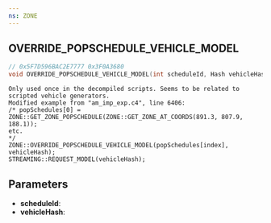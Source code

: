 ```yaml
---
ns: ZONE
---
```

## OVERRIDE_POPSCHEDULE_VEHICLE_MODEL

```c
// 0x5F7D596BAC2E7777 0x3F0A3680
void OVERRIDE_POPSCHEDULE_VEHICLE_MODEL(int scheduleId, Hash vehicleHash);
```

```
Only used once in the decompiled scripts. Seems to be related to scripted vehicle generators.  
Modified example from "am_imp_exp.c4", line 6406:  
/* popSchedules[0] = ZONE::GET_ZONE_POPSCHEDULE(ZONE::GET_ZONE_AT_COORDS(891.3, 807.9, 188.1));  
etc.  
*/  
ZONE::OVERRIDE_POPSCHEDULE_VEHICLE_MODEL(popSchedules[index], vehicleHash);  
STREAMING::REQUEST_MODEL(vehicleHash);  
```

## Parameters
* **scheduleId**: 
* **vehicleHash**: 


